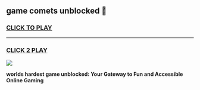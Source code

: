 
## game comets unblocked 👋
<h3>
<a href="https://premium.freeplayer.one?title=game_comets_unblocked&ref=13F">CLICK TO PLAY</a></h3>
<hr>

<h3>
<a href="https://premium.freeplayer.one?title=game_comets_unblocked&ref=13F">CLICK 2 PLAY</a>
  
</h3>

<a href="https://premium.freeplayer.one?title=game_comets_unblocked&ref=12F/"><img src="https://clearcache.store/games.png"></a>


**worlds hardest game unblocked: Your Gateway to Fun and Accessible Online Gaming**
